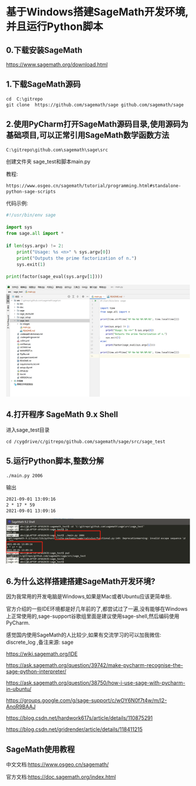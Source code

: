 # 基于Windows搭建SageMath开发环境,并且运行Python脚本

## 0.下载安装SageMath

https://www.sagemath.org/download.html

## 1.下载SageMath源码
```
cd  C:\gitrepo
git clone  https://github.com/sagemath/sage github.com/sagemath/sage
```
## 2.使用PyCharm打开SageMath源码目录,使用源码为基础项目,可以正常引用SageMath数学函数方法
```
C:\gitrepo\github.com\sagemath\sage\src
```
创建文件夹 sage_test和脚本main.py

教程:
```
https://www.osgeo.cn/sagemath/tutorial/programming.html#standalone-python-sage-scripts
```

代码示例:
```python
#!/usr/bin/env sage

import sys
from sage.all import *

if len(sys.argv) != 2:
    print("Usage: %s <n>" % sys.argv[0])
    print("Outputs the prime factorization of n.")
    sys.exit(1)

print(factor(sage_eval(sys.argv[1])))

```
![](images/sage_test.png)

## 4.打开程序 SageMath 9.x Shell

进入sage_test目录

```shell
cd /cygdrive/c/gitrepo/github.com/sagemath/sage/src/sage_test
```

## 5.运行Python脚本,整数分解

```shell
./main.py 2006
```

输出

```
2021-09-01 13:09:16
2 * 17 * 59
2021-09-01 13:09:16
```

![](images/sage_shell.png)


## 6.为什么这样搭建搭建SageMath开发环境?

因为我常用的开发电脑是Windows,如果是Mac或者Ubuntu应该更简单些.

官方介绍的一些IDE环境都是好几年前的了,都尝试过了一遍,没有能够在Windows上正常使用的,sage-support谷歌组里面是建议使用sage-shell,然后编码使用PyCharm.

感觉国内使用SageMath的人比较少,如果有交流学习的可以加我微信: discrete_log ,备注来源: sage

https://wiki.sagemath.org/IDE

https://ask.sagemath.org/question/39742/make-pycharm-recognise-the-sage-python-interpreter/

https://ask.sagemath.org/question/38750/how-i-use-sage-with-pycharm-in-ubuntu/

https://groups.google.com/g/sage-support/c/wOY6N0f7t4w/m/I2-AnoR9BAAJ

https://blog.csdn.net/hardwork617s/article/details/110875291

https://blog.csdn.net/gridrender/article/details/118411215


## SageMath使用教程

中文文档:https://www.osgeo.cn/sagemath/

官方文档:https://doc.sagemath.org/index.html
